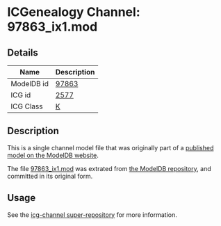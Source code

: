 # ICGenealogy Channel: 97863\_ix1.mod

## Details

Name | Description
---- | -----------
ModelDB id | [97863](http://senselab.med.yale.edu/ModelDB/ShowModel.cshtml?model=97863)
ICG id | [2577](http://icg.neurotheory.ox.ac.uk/channels/1/2577)
ICG Class | [K](http://icg.neurotheory.ox.ac.uk/channels/1)

## Description

This is a single channel model file that was originally part of a [published model on the ModelDB website](http://senselab.med.yale.edu/mModelDB/ShowModel.cshtml?model=97863).

The file [97863\_ix1.mod](97863_ix1.mod) was extrated from [the ModelDB repository](http://senselab.med.yale.edu/ModelDB/ShowModel.cshtml?model=97863), and committed in its original form.

## Usage

See the [icg-channel super-repository](https://github.com/icgenealogy/icg-channels) for more information.